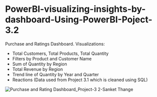 # PowerBI-visualizing-insights-by-dashboard-Using-PowerBI-Poject-3.2
Purchase and Ratings Dashboard.
Visualizations:
- Total Customers, Total Products, Total Quantity
- Filters by Product and Customer Name
- Sum of Quantity by Region
- Total Revenue by Region
- Trend line of Quantity by Year and Quarter
- Reactions
(Data used from Project 3.1 which is cleaned using SQL)

![Purchase and Rating Dashboard_Project-3 2-Sanket Thange](https://github.com/user-attachments/assets/244449a2-16dc-48f3-af8a-c1578797e51f)
